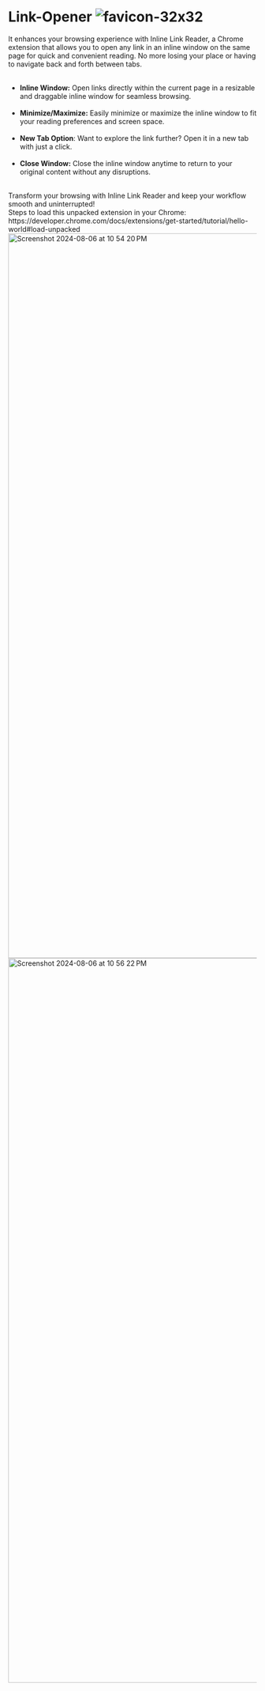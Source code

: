 # Link-Opener ![favicon-32x32](https://github.com/user-attachments/assets/38dfa3fc-a12f-4a4d-8aae-ad67b418c788)
It enhances your browsing experience with Inline Link Reader, a Chrome extension that allows you to open any link in an inline window on the same page for quick and convenient reading. No more losing your place or having to navigate back and forth between tabs.
<br>
<br>
<ul>
<li><b>Inline Window:</b> Open links directly within the current page in a resizable and draggable inline window for seamless browsing.</li>
<br>
<li><b>Minimize/Maximize:</b> Easily minimize or maximize the inline window to fit your reading preferences and screen space.</li>
<br>
<li><b>New Tab Option</b>: Want to explore the link further? Open it in a new tab with just a click.</li>
<br>
<li><b>Close Window:</b> Close the inline window anytime to return to your original content without any disruptions.</li>
</ul>
<br>
Transform your browsing with Inline Link Reader and keep your workflow smooth and uninterrupted!
<br>
Steps to load this unpacked extension in your Chrome: https://developer.chrome.com/docs/extensions/get-started/tutorial/hello-world#load-unpacked

<img width="1466" alt="Screenshot 2024-08-06 at 10 54 20 PM" src="https://github.com/user-attachments/assets/ba988405-22b5-438b-8b9f-1a0e2b014712">

<img width="1466" alt="Screenshot 2024-08-06 at 10 56 22 PM" src="https://github.com/user-attachments/assets/e0156742-8cab-46cd-9c4f-b5d3e9443a2f">
